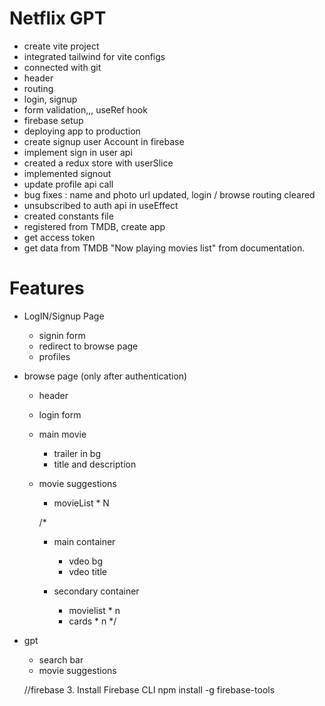 # Netflix GPT

- create vite project
- integrated tailwind for vite configs
- connected with git
- header
- routing
- login, signup
- form validation,,, useRef hook
- firebase setup
- deploying app to production
- create signup user Account in firebase
- implement sign in user api
- created a redux store with userSlice
- implemented signout
- update profile api call
- bug fixes : name and photo url updated, login / browse routing cleared
- unsubscribed to auth api in useEffect
- created constants file
- registered from TMDB, create app
- get access token
- get data from TMDB "Now playing movies list" from documentation.

# Features
- LogIN/Signup Page
   - signin form 
   - redirect to browse page
   - profiles
- browse page  (only after authentication)
    - header
    - login form
    - main movie 
       - trailer in bg
       - title and description
    - movie suggestions
       - movieList * N

        /*  
      - main container
        - vdeo bg
        - vdeo title

      - secondary container
        - movielist * n
        - cards * n 
      */
- gpt
    - search bar
    - movie suggestions


    //firebase
    3. Install Firebase CLI
    npm install -g firebase-tools